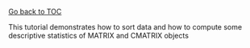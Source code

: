 [Go back to TOC](../../README.md)

This tutorial demonstrates how to sort data and how to compute some descriptive 
statistics of MATRIX and CMATRIX objects



